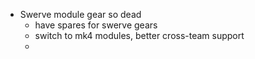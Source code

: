 - Swerve module gear so dead
	- have spares for swerve gears
	- switch to mk4 modules, better cross-team support
	- 